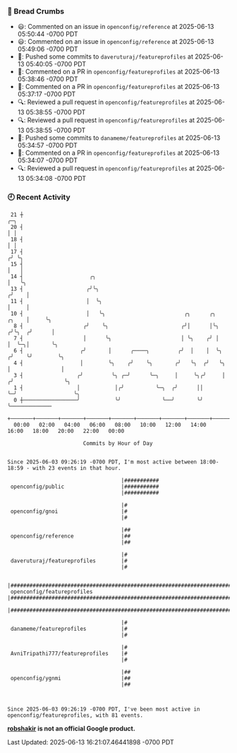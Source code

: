 ### 🍞 Bread Crumbs

 * 😃: Commented on an issue in `openconfig/reference` at 2025-06-13 05:50:44 -0700 PDT
 * 😃: Commented on an issue in `openconfig/reference` at 2025-06-13 05:49:06 -0700 PDT
 * 🚢: Pushed some commits to `daveruturaj/featureprofiles` at 2025-06-13 05:40:05 -0700 PDT
 * 💬: Commented on a PR in  `openconfig/featureprofiles` at 2025-06-13 05:38:46 -0700 PDT
 * 💬: Commented on a PR in  `openconfig/featureprofiles` at 2025-06-13 05:37:17 -0700 PDT
 * 🔍: Reviewed a pull request in  `openconfig/featureprofiles` at 2025-06-13 05:38:55 -0700 PDT
 * 🔍: Reviewed a pull request in  `openconfig/featureprofiles` at 2025-06-13 05:38:55 -0700 PDT
 * 🚢: Pushed some commits to `danameme/featureprofiles` at 2025-06-13 05:34:57 -0700 PDT
 * 💬: Commented on a PR in  `openconfig/featureprofiles` at 2025-06-13 05:34:07 -0700 PDT
 * 🔍: Reviewed a pull request in  `openconfig/featureprofiles` at 2025-06-13 05:34:08 -0700 PDT

### 🕘 Recent Activity
```
 21 ┼                                                                            ╭─╮
 20 ┤                                                                            │ │
 18 ┤                                                                            │ │
 17 ┤                                                                           ╭╯ ╰╮
 15 ┤                                                                           │   │
 14 ┤                     ╭╮                                                    │   ╰╮
 13 ┤                    ╭╯╰╮                                                  ╭╯    │
 11 ┤                    │  ╰╮                                                 │     │
 10 ┤                    │   ╰╮                         ╭╮      ╭╮       ╭╮    │     ╰╮
  8 ┤                   ╭╯    ╰╮                       ╭╯│      │╰╮     ╭╯╰╮  ╭╯      │
  7 ┤                   │      ╰╮                      │ ╰╮    ╭╯ │     │  ╰─╮│       ╰╮
  6 ┤                  ╭╯       │      ╭────╮         ╭╯  │    │  ╰╮   ╭╯    ╰╯        ╰╮
  4 ┤                  │        ╰╮    ╭╯    ╰╮       ╭╯   ╰╮  ╭╯   ╰╮  │                │
  3 ┤                 ╭╯         ╰╮ ╭─╯      ╰─╮     │     ╰╮╭╯     │ ╭╯                ╰╮
  1 ┤                 │           │╭╯          ╰─╮  ╭╯      ││      ╰─╯                  ╰╮
  0 ┼─────────────────╯           ╰╯             ╰──╯       ╰╯                            ╰─────────────
    +───────+───────+───────+───────+───────+───────+───────+───────+───────+───────+───────+───────+────
  00:00   02:00   04:00   06:00   08:00   10:00   12:00   14:00   16:00   18:00   20:00   22:00   00:00   

						Commits by Hour of Day


Since 2025-06-03 09:26:19 -0700 PDT, I'm most active between 18:00-18:59 - with 23 events in that hour.

```



```
                                    |###########
 openconfig/public                  |###########
                                    |###########

                                    |#
 openconfig/gnoi                    |#
                                    |#

                                    |##
 openconfig/reference               |##
                                    |##

                                    |#
 daveruturaj/featureprofiles        |#
                                    |#

                                    |#################################################################################
 openconfig/featureprofiles         |#################################################################################
                                    |#################################################################################

                                    |#
 danameme/featureprofiles           |#
                                    |#

                                    |#
 AvniTripathi777/featureprofiles    |#
                                    |#

                                    |##
 openconfig/ygnmi                   |##
                                    |##



Since 2025-06-03 09:26:19 -0700 PDT, I've been most active in openconfig/featureprofiles, with 81 events.

```
**[robshakir](mailto:robjs@google.com) is not an official Google product.**  


Last Updated: 2025-06-13 16:21:07.46441898 -0700 PDT
